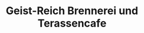 ---
title: "Geist-Reich Brennerei und Terassencafe"
url: /kunreuth/geist-reich-brennerei-und-terassencafe/
shop: Spirituosen
---
